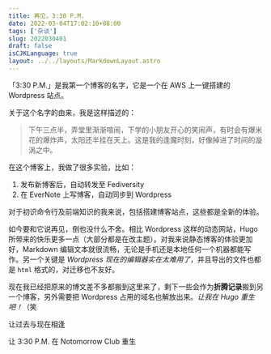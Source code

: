 ```yaml
---
title: 再见，3:30 P.M.
date: 2022-03-04T17:02:10+08:00
tags: ['杂谈']
slug: 2022030401
draft: false
isCJKLanguage: true
layout: ../../layouts/MarkdownLayout.astro
---
```

「3:30 P.M.」是我第一个博客的名字，它是一个在 AWS 上一键搭建的 Wordpress 站点。

关于这个名字的由来，我是这样描述的：

> 下午三点半，弄堂里渐渐喧闹，下学的小朋友开心的笑闹声，有时会有爆米花的爆炸声，太阳还半挂在天上。这是我的逢魔时刻，好像掉进了时间的漩涡之中。
> 

在这个博客上，我做了很多实验，比如：

1. 发布新博客后，自动转发至 Fediversity
2. 在 EverNote 上写博客，自动同步到 Wordpress

对于初识命令行及前端知识的我来说，包括搭建博客站点，这些都是全新的体验。

如今要和它说再见，倒也没什么不舍。相比 Wordpress 这样的动态网站，Hugo 所带来的快乐更多一点（大部分都是在改主题）。对我来说静态博客的体验更加好，Markdown 编辑文本就很流畅，无论是手机还是本地任何一个机器都能写作。另一个关键是 *Wordpress 现在的编辑器实在太难用了*，并且导出的文件也都是 `html` 格式的，对迁移也不友好。

现在我已经把原来的博文差不多都搬到这里来了，剩下一些会作为**折腾记录**搬到另一个博客，另外需要把 Wordpress 占用的域名也解放出来。*让我在 Hugo 重生吧！*（笑

让过去与现在相逢

让 3:30 P.M. 在 Notomorrow Club 重生

